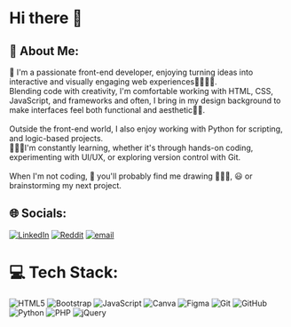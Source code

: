 # Hi there 👋
## 💫 About Me:
🎀 I'm a passionate front-end developer, enjoying turning ideas into interactive and visually engaging web experiences👩🏽‍💻✨.<br>Blending code with creativity, I'm comfortable working with HTML, CSS, JavaScript, and frameworks and often, I bring in my design background to make interfaces feel both functional and aesthetic🎨🌷.<br><br>Outside the front-end world, I also enjoy working with Python for scripting, and logic-based projects.<br>👩🏽‍🏫I'm constantly learning, whether it's through hands-on coding, experimenting with UI/UX, or exploring version control with Git.<br><br>When I'm not coding, 🙂 you'll probably find me drawing 👩🏽‍🎨, 😃 or brainstorming my next project.<br>


## 🌐 Socials:
[![LinkedIn](https://img.shields.io/badge/LinkedIn-%230077B5.svg?logo=linkedin&logoColor=white)](https://linkedin.com/in/afaf_ahadad) [![Reddit](https://img.shields.io/badge/Reddit-%23FF4500.svg?logo=Reddit&logoColor=white)](https://reddit.com/user/Aggressive-Focus6166) [![email](https://img.shields.io/badge/Email-D14836?logo=gmail&logoColor=white)](mailto:afaf20ahadad@gmail.com) 

# 💻 Tech Stack:
![HTML5](https://img.shields.io/badge/html5-%23E34F26.svg?style=for-the-badge&logo=html5&logoColor=white) ![Bootstrap](https://img.shields.io/badge/bootstrap-%238511FA.svg?style=for-the-badge&logo=bootstrap&logoColor=white) ![JavaScript](https://img.shields.io/badge/javascript-%23323330.svg?style=for-the-badge&logo=javascript&logoColor=%23F7DF1E) ![Canva](https://img.shields.io/badge/Canva-%2300C4CC.svg?style=for-the-badge&logo=Canva&logoColor=white) ![Figma](https://img.shields.io/badge/figma-%23F24E1E.svg?style=for-the-badge&logo=figma&logoColor=white) ![Git](https://img.shields.io/badge/git-%23F05033.svg?style=for-the-badge&logo=git&logoColor=white) ![GitHub](https://img.shields.io/badge/github-%23121011.svg?style=for-the-badge&logo=github&logoColor=white) ![Python](https://img.shields.io/badge/python-3670A0?style=for-the-badge&logo=python&logoColor=ffdd54) ![PHP](https://img.shields.io/badge/php-%23777BB4.svg?style=for-the-badge&logo=php&logoColor=white) ![jQuery](https://img.shields.io/badge/jquery-%230769AD.svg?style=for-the-badge&logo=jquery&logoColor=white)
